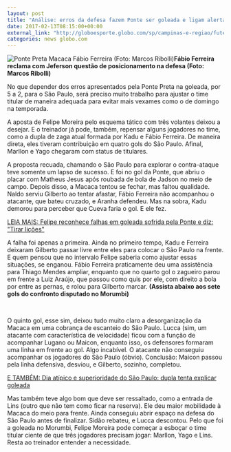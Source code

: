 ```yaml
---
layout: post
title: "Análise: erros da defesa fazem Ponte ser goleada e ligam alerta para trocas "
date: 2017-02-13T08:15:00+00:00
external_link: "http://globoesporte.globo.com/sp/campinas-e-regiao/futebol/times/ponte-preta/noticia/2017/02/analise-erros-da-defesa-fazem-ponte-ser-goleada-e-ligam-alerta-para-trocas.html"
categories: news globo.com
---
```

 ![Ponte Preta Macaca Fábio Ferreira (Foto: Marcos Ribolli)](http://s2.glbimg.com/SEiU8c9fPDjEbQHfjpCrruHZSrw=/0x201:955x998/300x250/s.glbimg.com/es/ge/f/original/2017/02/12/ponte02.jpg "Ponte Preta Macaca Fábio Ferreira (Foto: Marcos Ribolli)")**Fábio Ferreira reclama com Jeferson questão de posicionamento na defesa (Foto: Marcos Ribolli)**

No que depender dos erros apresentados pela Ponte Preta na goleada, por 5 a 2, para o São Paulo, será preciso muito trabalho para ajustar o time titular de maneira adequada para evitar mais vexames como o de domingo na temporada.

A aposta de Felipe Moreira pelo esquema tático com três volantes deixou a desejar. E o treinador já pode, também, repensar alguns jogadores no time, como a dupla de zaga atual formada por Kadu e Fábio Ferreira. De maneira direta, eles tiveram contribuição em quatro gols do São Paulo. Afinal, Marllon e Yago chegaram com status de titulares.

A proposta recuada, chamando o São Paulo para explorar o contra-ataque teve somente um lapso de sucesso. E foi no gol da Ponte, que abriu o placar com Matheus Jesus após roubada de bola de Jadson no meio de campo. Depois disso, a Macaca tentou se fechar, mas faltou qualidade. Naldo serviu Gilberto ao tentar afastar, Fábio Ferreira não acompanhou o atacante, que bateu cruzado, e Aranha defendeu. Mas na sobra, Kadu demorou para perceber que Cueva faria o gol. E ele fez.

[LEIA MAIS: Felipe reconhece falhas em goleada sofrida pela Ponte e diz: "Tirar lições"](http://globoesporte.globo.com/sp/campinas-e-regiao/futebol/times/ponte-preta/noticia/2017/02/felipe-reconhece-falhas-em-goleada-sofrida-pela-ponte-e-diz-tirar-licoes.html)

A falha foi apenas a primeira. Ainda no primeiro tempo, Kadu e Ferreira deixaram Gilberto passar livre entre eles para colocar o São Paulo na frente. E quem pensou que no intervalo Felipe saberia como ajustar essas situações, se enganou. Fábio Ferreira praticamente deu uma assistência para Thiago Mendes ampliar, enquanto que no quarto gol o zagueiro parou em frente a Luiz Araújo, que passou como quis por ele, com direito a bola por entre as pernas, e rolou para Gilberto marcar. **(Assista abaixo aos sete gols do confronto disputado no Morumbi)**

&nbsp;

O quinto gol, esse sim, deixou tudo muito claro a desorganização da Macaca em uma cobrança de escanteio do São Paulo. Lucca (sim, um atacante com característica de velocidade) ficou com a função de acompanhar Lugano ou Maicon, enquanto isso, os defensores formaram uma linha em frente ao gol. Algo incabível. O atacante não conseguiu acompanhar os jogadores do São Paulo (óbvio). Conclusão: Maicon passou pela linha defensiva, desviou, e Gilberto, sozinho, completou.

[E TAMBÉM: Dia atípico e superioridade do São Paulo: dupla tenta explicar goleada](http://globoesporte.globo.com/sp/campinas-e-regiao/futebol/times/ponte-preta/noticia/2017/02/dia-atipico-e-superioridade-do-sao-paulo-dupla-tenta-explicar-goleada.html)

Mas também teve algo bom que deve ser ressaltado, como a entrada de Lins (outro que não tem como ficar na reserva). Ele deu maior mobilidade à Macaca do meio para frente. Ainda conseguiu abrir espaço na defesa do São Paulo antes de finalizar. Sidão rebateu, e Lucca descontou. Pelo que foi a goleada no Morumbi, Felipe Moreira pode começar a esboçar o time titular ciente de que três jogadores precisam jogar: Marllon, Yago e Lins. Resta ao treinador entender a necessidade.

